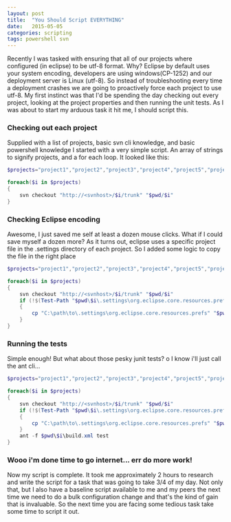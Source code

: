 ```yaml
---
layout: post
title:  "You Should Script EVERYTHING"
date:   2015-05-05
categories: scripting
tags: powershell svn
---
```


Recently I was tasked with ensuring that all of our projects where configured (in eclipse) to be utf-8 format. Why?
  Eclipse by default uses your system encoding, developers are using windows(CP-1252) and our deployment server
  is Linux (utf-8). So instead of troubleshooting every time a deployment crashes we are going to proactively force each project
   to use utf-8. My first instinct was that I'd be spending the day checking out every project, looking at the project properties
    and then running the unit tests.   As I was about to start my arduous task it hit me, I should script this.


###  Checking out each project
Supplied with a list of projects, basic svn cli knowledge, and basic powershell knowledge I started with a very simple script.
An array of strings to signify projects, and a for each loop. It looked like this:

```powershell
$projects="project1","project2","project3","project4","project5","project6"

foreach($i in $projects)
{
    svn checkout "http://<svnhost>/$i/trunk" "$pwd/$i"
}
```

###  Checking Eclipse encoding
Awesome, I just saved me self at least a dozen mouse clicks. What if I could save myself a dozen more?
  As it turns out, eclipse uses a specific project file in the .settings directory of each project.  So I added some logic
  to copy the file in the right place

```powershell
$projects="project1","project2","project3","project4","project5","project6"

foreach($i in $projects)
{
    svn checkout "http://<svnhost>/$i/trunk" "$pwd/$i"
    if (!$(Test-Path "$pwd\$i\.settings\org.eclipse.core.resources.prefs"))
    {
        cp "C:\path\to\.settings\org.eclipse.core.resources.prefs" "$pwd\$i\.settings\org.eclipse.core.resources.prefs"
    }
}
```   

### Running the tests
Simple enough! But what about those pesky junit tests? o I know i'll just call the ant cli...

```powershell
$projects="project1","project2","project3","project4","project5","project6"

foreach($i in $projects)
{
    svn checkout "http://<svnhost>/$i/trunk" "$pwd/$i"
    if (!$(Test-Path "$pwd\$i\.settings\org.eclipse.core.resources.prefs"))
    {
        cp "C:\path\to\.settings\org.eclipse.core.resources.prefs" "$pwd\$i\.settings\org.eclipse.core.resources.prefs"
    }
    ant -f $pwd\$i\build.xml test
}
```

### Wooo i'm done time to go internet... err do more work!
Now my script is complete.  It took me approximately 2 hours to research and write the script for a task that was going
to take 3/4 of my day.  Not only that, but I also have a baseline script available to me and my peers the next time we need
to do a bulk configuration change and that's the kind of gain that is invaluable.  So the next time you are facing some
tedious task take some time to script it out.

